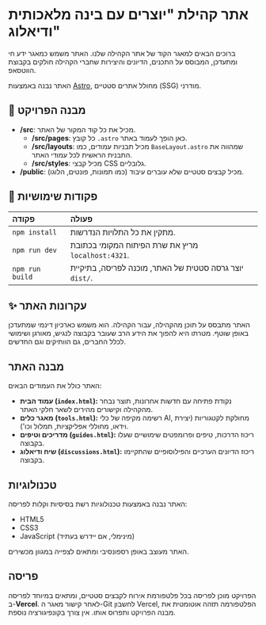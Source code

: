 # אתר קהילת "יוצרים עם בינה מלאכותית ודיאלוג"

ברוכים הבאים למאגר הקוד של אתר הקהילה שלנו. האתר משמש כמאגר ידע חי ומתעדכן, המבוסס על התכנים, הדיונים והיצירות שחברי הקהילה חולקים בקבוצת הווטסאפ.

האתר נבנה באמצעות [Astro](https://astro.build/), מחולל אתרים סטטיים (SSG) מודרני.

## 🚀 מבנה הפרויקט

- **/src**: מכיל את כל קוד המקור של האתר.
  - **/src/pages**: כל קובץ `.astro` כאן הופך לעמוד באתר.
  - **/src/layouts**: מכיל תבניות עמודים, כמו `BaseLayout.astro` שמהווה את התבנית הראשית לכל עמודי האתר.
  - **/src/styles**: מכיל קבצי CSS גלובליים.
- **/public**: מכיל קבצים סטטיים שלא עוברים עיבוד (כמו תמונות, פונטים, הלוגו).

## 🧞 פקודות שימושיות

| פקודה          | פעולה                                       |
| :------------- | :------------------------------------------- |
| `npm install`  | מתקין את כל התלויות הנדרשות.                  |
| `npm run dev`  | מריץ את שרת הפיתוח המקומי בכתובת `localhost:4321`. |
| `npm run build`| יוצר גרסה סטטית של האתר, מוכנה לפריסה, בתיקיית `dist/`. |

## ✨ עקרונות האתר

האתר מתבסס על תוכן מהקהילה, עבור הקהילה.
הוא משמש כארכיון דינמי שמתעדכן באופן שוטף. מטרתו היא להפוך את הידע הרב שעובר בקבוצה לנגיש, מאורגן ושימושי לכלל החברים, גם הוותיקים וגם החדשים.

## מבנה האתר

האתר כולל את העמודים הבאים:

-   **עמוד הבית (`index.html`):** נקודת פתיחה עם חדשות אחרונות, תוצר נבחר מהקהילה וקישורים מהירים לשאר חלקי האתר.
-   **מאגר כלים (`tools.html`):** רשימה מקיפה של כלי AI, מחולקת לקטגוריות (יצירת וידאו, מחוללי אפליקציות, תמלול וכו').
-   **מדריכים וטיפים (`guides.html`):** ריכוז הדרכות, טיפים ופרומפטים שימושיים שעלו בקבוצה.
-   **שיח ודיאלוג (`discussions.html`):** ריכוז הדיונים הערכיים והפילוסופיים שהתקיימו בקבוצה.

## טכנולוגיות

האתר נבנה באמצעות טכנולוגיות רשת בסיסיות וקלות לפריסה:
-   HTML5
-   CSS3
-   JavaScript (מינימלי, אם יידרש בעתיד)

האתר מעוצב באופן רספונסיבי ומתאים לצפייה במגוון מכשירים.

## פריסה

הפרויקט מוכן לפריסה בכל פלטפורמת אירוח לקבצים סטטיים, ומתאים במיוחד לפריסה ב-**Vercel**.
לאחר קישור מאגר ה-Git לחשבון Vercel, הפלטפורמה תזהה אוטומטית את מבנה הפרויקט ותפרוס אותו. אין צורך בקונפיגורציה נוספת. 